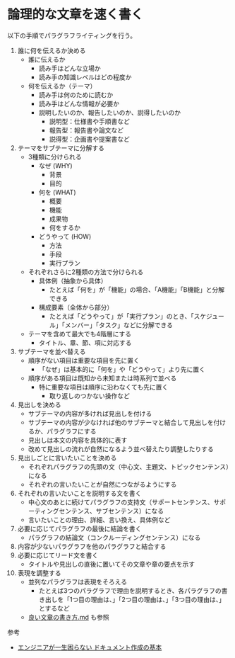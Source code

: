 # 論理的な文章を速く書く

以下の手順でパラグラフライティングを行う。

1. 誰に何を伝えるか決める
    - 誰に伝えるか
        - 読み手はどんな立場か
        - 読み手の知識レベルはどの程度か
    - 何を伝えるか（テーマ）
        - 読み手は何のために読むか
        - 読み手はどんな情報が必要か
        - 説明したいのか、報告したいのか、説得したいのか
            - 説明型：仕様書や手順書など
            - 報告型：報告書や論文など
            - 説得型：企画書や提案書など
2. テーマをサブテーマに分解する
    - 3種類に分けられる
        - なぜ (WHY)
            - 背景
            - 目的
        - 何を (WHAT)
            - 概要
            - 機能
            - 成果物
            - 何をするか
        - どうやって (HOW)
            - 方法
            - 手段
            - 実行プラン
    - それぞれさらに2種類の方法で分けられる
        - 具体例（抽象から具体）
            - たとえば「何を」が「機能」の場合、「A機能」「B機能」と分解できる
        - 構成要素（全体から部分）
            - たとえば「どうやって」が「実行プラン」のとき、「スケジュール」「メンバー」「タスク」などに分解できる
    - テーマを含めて最大でも4階層にする
        - タイトル、章、節、項に対応する
3. サブテーマを並べ替える
    - 順序がない項目は重要な項目を先に置く
        - 「なぜ」は基本的に「何を」や「どうやって」より先に置く
    - 順序がある項目は既知から未知または時系列で並べる
        - 特に重要な項目は順序に沿わなくても先に置く
            - 取り返しのつかない操作など
4. 見出しを決める
    - サブテーマの内容が多ければ見出しを付ける
    - サブテーマの内容が少なければ他のサブテーマと結合して見出しを付けるか、パラグラフにする
    - 見出しは本文の内容を具体的に表す
    - 改めて見出しの流れが自然になるよう並べ替えたり調整したりする
5. 見出しごとに言いたいことを決める
    - それぞれパラグラフの先頭の文（中心文、主題文、トピックセンテンス）になる
    - それぞれの言いたいことが自然につながるようにする
6. それぞれの言いたいことを説明する文を書く
    - 中心文のあとに続けてパラグラフの支持文（サポートセンテンス、サポーティングセンテンス、サブセンテンス）になる
    - 言いたいことの理由、詳細、言い換え、具体例など
7. 必要に応じてパラグラフの最後に結論を書く
    - パラグラフの結論文（コンクルーディングセンテンス）になる
8. 内容が少ないパラグラフを他のパラグラフと結合する
9. 必要に応じてリード文を書く
    - タイトルや見出しの直後に置いてその文章や章の要点を示す
10. 表現を調整する
    - 並列なパラグラフは表現をそろえる
        - たとえば3つのパラグラフで理由を説明するとき、各パラグラフの書き出しを「1つ目の理由は、」「2つ目の理由は、」「3つ目の理由は、」とするなど
    - [良い文章の書き方.md](https://gist.github.com/Foo-x/67044780d9cdbb2b34687ae8dfffe4fe) も参照


参考

- [エンジニアが一生困らない ドキュメント作成の基本](https://www.amazon.co.jp/dp/B0DGPL7RYR)
